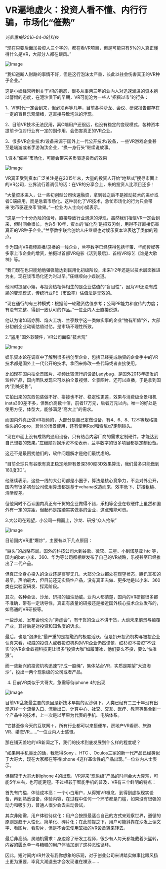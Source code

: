# VR遍地虚火：投资人看不懂、内行行骗，市场化“催熟”

*光影重梅|2016-04-08|科技*

“现在只要后面加投资人三个字的，都在看VR项目，但是可能只有5%的人真正懂得什么是VR，大部分人都在跟风。”

![Image](http://static.ylzbl.com/uploads/ueditor/php/upload/image/20170912/1505206813507352.jpeg)

“我知道断人财路的事情不好，但是这行泡沫太严重，长此以往会伤害真正的VR种子企业。”

这是小娱经常听到关于VR的抱怨，很多从事两三年的业内人对迅速涌进的资本抱以警惕的态度，在泥沙俱下的早期，VR可能沦为一些人“招摇过市”的行头：

1、VR时代一定会到来，但必须再等几年，目前各种沙龙、会议、研究报告都存在一定的盲目乐观情绪，这直接导致泡沫的浮现。

2、目前VR技术无法民用，离C端用户还很远，也没有稳定的变现模式，各种资本提前卡位对行业有一定的副作用，会伤害真正的VR企业。

3、很多VR企业技术/设备来源于国外上一代公开技术/设备，一些VR游戏企业甚至是端游或者手游淘汰企业，“换一身行头”继续说故事。

1.资本“催熟”市场化，可能会带来劣币驱逐良币的效果

![Image](http://si1.go2yd.com/get-image/0GcD3dtFLCi)

VR真正受到资本广泛关注是在2015年末，大量的投资人开始“地毯式”搜寻市面上的VR公司，业界流行着调侃的话：在VR的分享会上，来的投资人比项目还多！

“大量资本进入，让一些初创型公司快速融资，拿到钱之后不是推动技术的进步或者C端应用，而是急着市场化。这种弱化了VR技术，急忙市场化的行为只会带来‘劣币驱逐良币’效果。”一位业内人士向小娱表示。

“这是一个十分危险的信号，直接导致行业泡沫的浮现，虽然我们相信VR一定会到来，但时间会很长，也许5-10年，资本的‘催化剂’是把双刃剑，用得不好直接伤害真正的VR种子企业。”兰亭数字联合创始人庄继顺也对娱乐资本论表达了类似的观点。

作为国内VR视频直播/录播的一线企业，兰亭数字已经获得包括华策、华闻传媒等多家上市企业的增资，拍摄过首部VR电影《活到最后》、首档VR综艺《谁是大歌神》等。

“我们现在也只能勉勉强强能达到民用化初级阶段，未来1-2年还是以技术层面推进为主，现在谈市场化还为时过早。”庄继顺向小娱说道。

他同时提醒小娱，与投资热相伴相生的是企业估值的“盲目性”，因为VR还没有成熟的变现模式，传统行业PE（市盈率）估值法是无效的。

“现在通行的有三种模式：根据前一轮融资估值参考；公司PR能力和宣传的力度；有没有完整、得到一致认可的作品。”一位业内人士直接说道。

他认为诸如诺亦腾、焰火工坊、兰亭数字这一类做实事的企业“物有所值”外，大部分初创企业动辄估值过亿，是市场不理性所致。

2.“盗用”国外软硬件，VR公司面临“技术荒”

![Image](http://si1.go2yd.com/get-image/0GcD3aV7Oi0)

娱乐资本论在调查中了解到很多初创型企业，包括已经完成融资的企业手中的VR技术都是国外上一代公开的技术，拿回来修改一些代码或者直接使用。

比如现在国内拍全景图片、视频比较流行的设备Ladybug，是国外2013年研发的监控产品，国内团队发现它可以拍全景视频、全景图片、还可以直播，于是拿到国内“到处兜售”。

它拍出来的东西包装做不好、拼接也不好、稳定性更差，效果与消费级全景相机insta360差不多，但售价高数十倍，前者17万元，后者万元以内。唯一的好处是使用方便，体型大，能够满足“高大上”的需求。

而国内外真正做VR视频的，大部分是自己定做设备，有4、6、8、12不等规格摄像头的Gopro，具体分场景使用，还有使用Red和索尼α7定制镜头。

“现在市面上没有成熟的通用设备，只有结合内容厂商的需求定制硬件，才能达到自己想要的效果。”庄继顺对娱乐资本论表示，兰亭数字的很多项目都是定制设备。

这还不是最困扰他们的，软件问题解才是他们最忧虑的。

“目前全球只有谷歌有真正稳定地带有景深360度3D效果算法，我们最多只能做到180度3D”。

他继续表示，这些一线的大公司都是小圈子，算法是核心竞争力，不会对外公开，国内有很多初创公司使用算法都是基于vehana改造而来，效率低下、拼接粗糙、清晰度差。

但他同时不否认国内真正有干货的企业做得不错，乐相等企业在软硬件上虽然和国外有一定的差距，但起码是踏踏实实做事的企业，这点难能可贵。

3.大公司在观望，小公司一拥而上，沙龙、研报“众人抬柴”

![Image](http://si1.go2yd.com/get-image/0GcD3bWauYa)

目前国内VR遭“爆炒”，主要有以下几点原因：

“巨头”的战略布局。国外的科技公司大到谷歌、微软、三星、小到诺基亚 htc 等，国内的bat 小米、360、华为等公司都相继发布了自己的VR战略，乐视甚至已经推出了二代产品。

但真正全身心投入的企业还是寥寥无几，大部分企业都处在观望状态，腾讯宣布的最早，声响最大，但目前还无实质性产品，没有真正去做、更多地是以小米、360类在实验室研发、探索阶段。

其次，各种会议、沙龙、研报的加油助威。业内人都清楚，国内的VR研报很多都不准确，带有一定诱导性，真正有质量的研报还是接近国外核心技术企业发布的，如高通的VR研报等。

一些沙龙、发布会也沦为“务虚会”，有干货的企业不讲干货，大谈未来前景与颠覆产业，其背后是对投资和知名度的诉求。

最后，也是“泡沫化”最严重的是投融资的极度活跃，但是扒开投资机构与被投企业认真来看，权威的投资人或者投资机构对VR企业仍然谨慎，红杉资本投资“不诚实”的VR企业蚁视科技更让很多“投资大咖”如履薄冰，他们要么不投，要么“快准狠”。

而一些新兴的投资机构迅速“拧成一股绳”，集体站台VR，实质是期望“大浪淘沙”，投出一两个现象级的公司或者产品。

4. 目前VR类似于大哥大，急需等待iphone 4的出现

![Image](http://si1.go2yd.com/get-image/0GcD3gl7JMe)

目前VR乱象最主要的原因是新技术早期的泥沙俱下，人类已经有二三十年没有出现这样一个流量入口、流量出口、计算中心、社交、交互、医疗、教育等集合到一个产品中的技术，上一次是以苹果为代表的手机、电脑体系。

“它甚至像今天的互联网＋，所有行业都可以来搭便车，房地产VR看房、旅游VR、婚恋VR……”一位业内人士感慨。

那在铺天盖地的VR新闻之下，我们的技术到底发展到什么样的程度呢？

“如果用手机类比的话，我觉得Sony 、HTC 、Oculos三家的新一代产品已经类似于大哥大，现在大家都在等待iphone 4这样革命性的产品出现。”一位业内人士表示。

但相较于大哥大到iphone 4的出现，VR迎来“现象级”产品的时间会大大算短，可能5年左右，也可能更短。不过相较于智能手机的普及，VR有三个鲜明的特点：

首先有门槛，体验成本高：一个小白用户，从得知VR概念，到得到虚拟现实设备，再到熟悉设备，体验内容，在过程中任何一个环节都是门槛，如果没有很强的动力和吸引力，普通人很少会去主动尝试，

其次非刚需，用户体验待优化：用户会按照最适合自己的方式来观察世界，遵循的原则是趋于人性化、简单化、碎片化；在此前提之下，用户可能斜靠在沙发上读文字、看图片、看影片，但是不会去使用笨拙的VR设备转来转去。

最后非高频，属随机需求：身边除了研发工程师，很少有人每天都能戴着头盔转，内容的匮乏单一与糟糕的用户体验加剧了这种恶性循环。

因此，短时间内VR并没有我你想象的乐观，对于创业公司来讲踏实做事比跟风扬土更为重要，毕竟大潮退去才会发现谁在裸泳......

